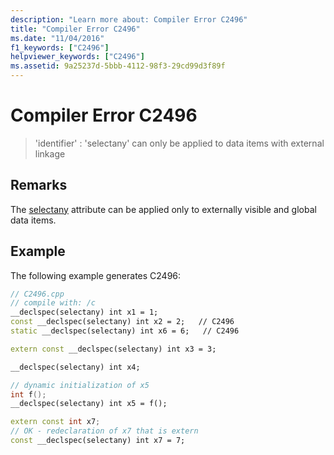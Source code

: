 ```yaml
---
description: "Learn more about: Compiler Error C2496"
title: "Compiler Error C2496"
ms.date: "11/04/2016"
f1_keywords: ["C2496"]
helpviewer_keywords: ["C2496"]
ms.assetid: 9a25237d-5bbb-4112-98f3-29cd99d3f89f
---
```

# Compiler Error C2496

> 'identifier' : 'selectany' can only be applied to data items with external linkage

## Remarks

The [selectany](../../cpp/selectany.md) attribute can be applied only to externally visible and global data items.

## Example

The following example generates C2496:

```cpp
// C2496.cpp
// compile with: /c
__declspec(selectany) int x1 = 1;
const __declspec(selectany) int x2 = 2;   // C2496
static __declspec(selectany) int x6 = 6;   // C2496

extern const __declspec(selectany) int x3 = 3;

__declspec(selectany) int x4;

// dynamic initialization of x5
int f();
__declspec(selectany) int x5 = f();

extern const int x7;
// OK - redeclaration of x7 that is extern
const __declspec(selectany) int x7 = 7;
```
